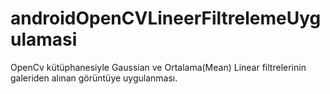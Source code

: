 # androidOpenCVLineerFiltrelemeUygulamasi
OpenCv kütüphanesiyle Gaussian ve Ortalama(Mean) Linear filtrelerinin galeriden alınan görüntüye uygulanması.
